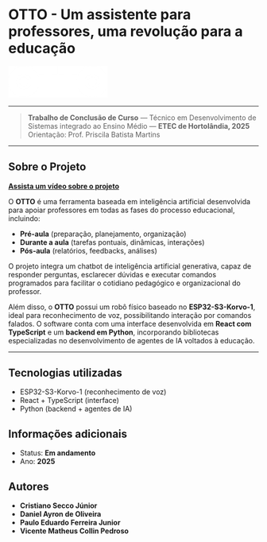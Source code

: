 # OTTO - Um assistente para professores, uma revolução para a educação

<img src="src/assets/OTTO LOGO Branca.png" alt="Logo do Projeto" width="200px"/>

---

> **Trabalho de Conclusão de Curso** — Técnico em Desenvolvimento de Sistemas integrado ao Ensino Médio — **ETEC de Hortolândia, 2025**  
> Orientação: Prof. Priscila Batista Martins

---

## Sobre o Projeto

[**Assista um vídeo sobre o projeto**](https://youtu.be/zmzvQPjzUSs?si=NwREw9gygy0esaBw)

O **OTTO** é uma ferramenta baseada em inteligência artificial desenvolvida para apoiar professores em todas as fases do processo educacional, incluindo:  

- **Pré-aula** (preparação, planejamento, organização)  
- **Durante a aula** (tarefas pontuais, dinâmicas, interações)  
- **Pós-aula** (relatórios, feedbacks, análises)

O projeto integra um chatbot de inteligência artificial generativa, capaz de responder perguntas, esclarecer dúvidas e executar comandos programados para facilitar o cotidiano pedagógico e organizacional do professor.  

Além disso, o **OTTO** possui um robô físico baseado no **ESP32-S3-Korvo-1**, ideal para reconhecimento de voz, possibilitando interação por comandos falados. O software conta com uma interface desenvolvida em **React com TypeScript** e um **backend em Python**, incorporando bibliotecas especializadas no desenvolvimento de agentes de IA voltados à educação.

---

## Tecnologias utilizadas

- ESP32-S3-Korvo-1 (reconhecimento de voz)
- React + TypeScript (interface)
- Python (backend + agentes de IA)


## Informações adicionais

- Status: **Em andamento**  
- Ano: **2025**



## Autores

- **Cristiano Secco Júnior**
- **Daniel Ayron de Oliveira**
- **Paulo Eduardo Ferreira Junior**
- **Vicente Matheus Collin Pedroso**  

